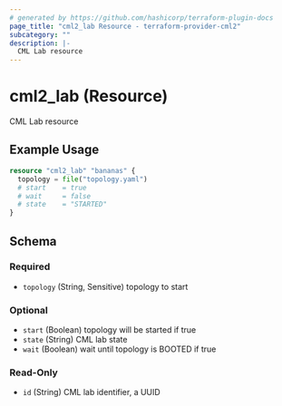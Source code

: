 ```yaml
---
# generated by https://github.com/hashicorp/terraform-plugin-docs
page_title: "cml2_lab Resource - terraform-provider-cml2"
subcategory: ""
description: |-
  CML Lab resource
---
```


# cml2_lab (Resource)

CML Lab resource

## Example Usage

```terraform
resource "cml2_lab" "bananas" {
  topology = file("topology.yaml")
  # start    = true
  # wait     = false
  # state    = "STARTED"
}
```

<!-- schema generated by tfplugindocs -->
## Schema

### Required

- `topology` (String, Sensitive) topology to start

### Optional

- `start` (Boolean) topology will be started if true
- `state` (String) CML lab state
- `wait` (Boolean) wait until topology is BOOTED if true

### Read-Only

- `id` (String) CML lab identifier, a UUID


